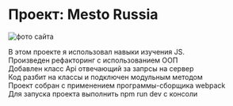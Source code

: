 # Проект: Mesto Russia

 ![фото сайта](https://user-images.githubusercontent.com/87523552/224565787-9ebb29d1-bf40-4b47-b259-8025b3412245.png)

 В этом проекте я использовал навыки изучения JS.  
 Произведен рефакторинг с использованием ООП  
 Добавлен класс Api отвечающий за запрсы на сервер  
 Код разбит на классы и подключен модульным методом  
 Проект собран с применением программы-сборщика webpack  
 Для запуска проекта выполнить npm run dev с консоли  